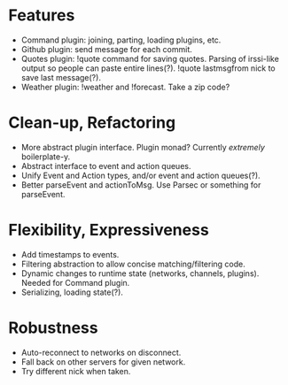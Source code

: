 # Features
- Command plugin: joining, parting, loading plugins, etc.
- Github plugin: send message for each commit.
- Quotes plugin: !quote command for saving quotes. Parsing of irssi-like output so people can paste entire lines(?). !quote lastmsgfrom nick to save last message(?).
- Weather plugin: !weather and !forecast. Take a zip code?

# Clean-up, Refactoring
- More abstract plugin interface. Plugin monad? Currently *extremely* boilerplate-y.
- Abstract interface to event and action queues.
- Unify Event and Action types, and/or event and action queues(?).
- Better parseEvent and actionToMsg. Use Parsec or something for parseEvent.

# Flexibility, Expressiveness
- Add timestamps to events.
- Filtering abstraction to allow concise matching/filtering code.
- Dynamic changes to runtime state (networks, channels, plugins). Needed for Command plugin.
- Serializing, loading state(?).

# Robustness
- Auto-reconnect to networks on disconnect.
- Fall back on other servers for given network.
- Try different nick when taken.
